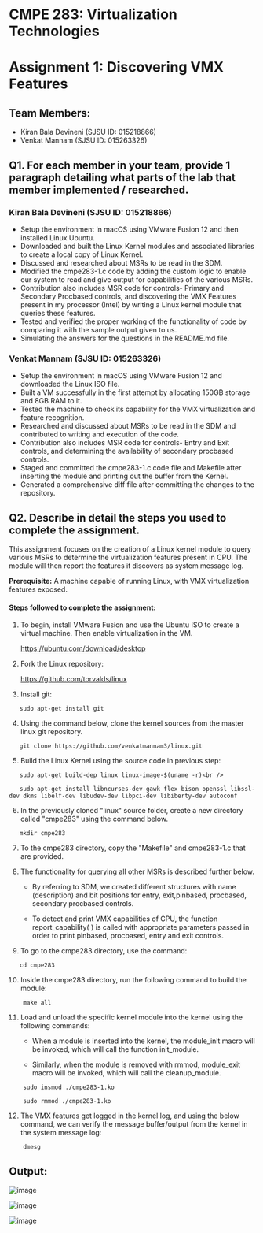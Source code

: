 # CMPE 283: Virtualization Technologies 
# Assignment 1: Discovering VMX Features
## Team Members: 
* Kiran Bala Devineni (SJSU ID: 015218866)
* Venkat Mannam (SJSU ID: 015263326)

## Q1. For each member in your team, provide 1 paragraph detailing what parts of the lab that member implemented / researched.

### Kiran Bala Devineni (SJSU ID: 015218866)

* Setup the environment in macOS using VMware Fusion 12 and then installed Linux Ubuntu.
* Downloaded and built the Linux Kernel modules and associated libraries to create a local copy of Linux Kernel.
* Discussed and researched about MSRs to be read in the SDM.
* Modified the cmpe283-1.c code by adding the custom logic to enable our system to read and give output for capabilities of the various MSRs. 
* Contribution also includes MSR code for controls- Primary and Secondary Procbased controls, and discovering the VMX Features present in my processor (Intel) by               writing a Linux kernel module that queries these features.
* Tested and verified the proper working of the functionality of code by comparing it with the sample output given to us. 
* Simulating the answers for the questions in the README.md file.

### Venkat Mannam (SJSU ID: 015263326)

* Setup the environment in macOS using VMware Fusion 12 and downloaded the Linux ISO file. 
* Built a VM successfully in the first attempt by allocating 150GB storage and 8GB RAM to it. 
* Tested the machine to check its capability for the VMX virtualization and feature recognition. 
* Researched and discussed about MSRs to be read in the SDM and contributed to writing and execution of the code.
* Contribution also includes MSR code for controls- Entry and Exit controls, and determining the availability of secondary procbased controls.
* Staged and committed the cmpe283-1.c code file and Makefile after inserting the module and printing out the buffer from the Kernel. 
* Generated a comprehensive diff file after committing the changes to the repository. 

## Q2. Describe in detail the steps you used to complete the assignment. 

This assignment focuses on the creation of a Linux kernel module to query various MSRs to determine the virtualization features present in CPU. The module will then report the features it discovers as system message log.

**Prerequisite:** A machine capable of running Linux, with VMX virtualization features exposed.

#### Steps followed to complete the assignment:
1. To begin, install VMware Fusion and use the Ubuntu ISO to create a virtual machine. Then enable virtualization in the VM.<br />

   https://ubuntu.com/download/desktop

2. Fork the Linux repository:<br />

   https://github.com/torvalds/linux

3. Install git:<br />
```
   sudo apt-get install git
```
4. Using the command below, clone the kernel sources from the master linux git repository.<br />
```
   git clone https://github.com/venkatmannam3/linux.git 
```
5. Build the Linux Kernel using the source code in previous step:<br />
```
   sudo apt-get build-dep linux linux-image-$(uname -r)<br />
```
```
   sudo apt-get install libncurses-dev gawk flex bison openssl libssl-dev dkms libelf-dev libudev-dev libpci-dev libiberty-dev autoconf
``` 
6. In the previously cloned "linux" source folder, create a new directory called "cmpe283" using the command below.<br />
```
   mkdir cmpe283
```  
7. To the cmpe283 directory, copy the "Makefile" and cmpe283-1.c that are provided.

8. The functionality for querying all other MSRs is described further below.

   * By referring to SDM, we created different structures with name (description) and bit positions for entry, exit,pinbased, procbased, secondary procbased    controls.

   * To detect and print VMX capabilities of CPU, the function report_capability( ) is called with appropriate parameters passed in order to print pinbased, procbased, entry and exit controls.
   
9. To go to the cmpe283 directory, use the command:<br />
```
   cd cmpe283
```
10. Inside the cmpe283 directory, run the following command to build the module:<br />
```
    make all
```   
11. Load and unload the specific kernel module into the kernel using the following commands:<br />

    * When a module is inserted into the kernel, the module_init macro will be invoked, which will call the function init_module. 
    
    * Similarly, when the module is removed with rmmod, module_exit macro will be invoked, which will call the cleanup_module.
```
    sudo insmod ./cmpe283-1.ko
```
```
    sudo rmmod ./cmpe283-1.ko
```    
12. The VMX features get logged in the kernel log, and using the below command, we can verify the message buffer/output from the kernel in the system message log:<br />
```
    dmesg 
```

## Output:

![image](https://user-images.githubusercontent.com/78829969/141673800-6a7fc056-a414-4d86-8072-a9df8d3d981e.png)

![image](https://user-images.githubusercontent.com/78829969/141673814-eb202ed9-7de0-4792-8b49-33700f56b184.png)

![image](https://user-images.githubusercontent.com/78829969/141673820-708196c8-500d-4779-b22a-983634e18d71.png)














    
    

